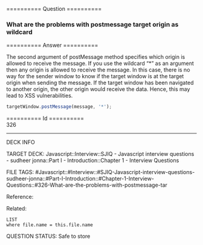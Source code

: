 ========== Question ==========  

### What are the problems with postmessage target origin as wildcard  

========== Answer ==========  

The second argument of postMessage method specifies which origin is allowed to receive the message. If you use the wildcard “\*” as an argument then any origin is allowed to receive the message. In this case, there is no way for the sender window to know if the target window is at the target origin when sending the message. If the target window has been navigated to another origin, the other origin would receive the data. Hence, this may lead to XSS vulnerabilities.

```javascript
targetWindow.postMessage(message, '*');
```

========== Id ==========  
326

---

DECK INFO

TARGET DECK: Javascript::Interview::SJIQ - Javascript interview questions - sudheer jonna::Part I - Introduction::Chapter 1 - Interview Questions

FILE TAGS: #Javascript::#Interview::#SJIQ-Javascript-interview-questions-sudheer-jonna::#Part-I-Introduction::#Chapter-1-Interview-Questions::#326-What-are-the-problems-with-postmessage-tar

Reference:

Related:

```dataview
LIST
where file.name = this.file.name
```

QUESTION STATUS: Safe to store
